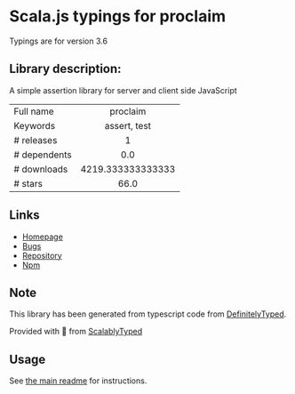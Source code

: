 
# Scala.js typings for proclaim

Typings are for version 3.6

## Library description:
A simple assertion library for server and client side JavaScript

|                    |                 |
| ------------------ | :-------------: |
| Full name          | proclaim |
| Keywords           | assert, test |
| # releases         | 1 |
| # dependents       | 0.0 |
| # downloads        | 4219.333333333333 |
| # stars            | 66.0 |

## Links
- [Homepage](https://github.com/rowanmanning/proclaim)
- [Bugs](https://github.com/rowanmanning/proclaim/issues)
- [Repository](https://github.com/rowanmanning/proclaim)
- [Npm](https://www.npmjs.com/package/proclaim)
    


## Note
This library has been generated from typescript code from [DefinitelyTyped](https://definitelytyped.org).

Provided with :purple_heart: from [ScalablyTyped](https://github.com/oyvindberg/ScalablyTyped)

## Usage
See [the main readme](../../readme.md) for instructions.



